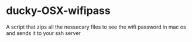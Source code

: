# ducky-OSX-wifipass
A script that zips all the nessecary files to see the wifi password in mac os and sends it to your ssh server
